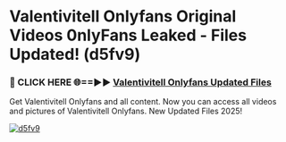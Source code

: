 # Valentivitell Onlyfans Original Videos 0nlyFans Leaked - Files Updated! (d5fv9)

<h3>🔴 CLICK HERE 🌐==►► <a href="https://tinyurl.com/ehrbuxhb" rel="nofollow">Valentivitell Onlyfans Updated Files</a></h3>

Get Valentivitell Onlyfans and all content. Now you can access all videos and pictures of Valentivitell Onlyfans. New Updated Files 2025!

[![d5fv9](https://i.imgur.com/lVYEuWS.gif)](https://tinyurl.com/ehrbuxhb)
